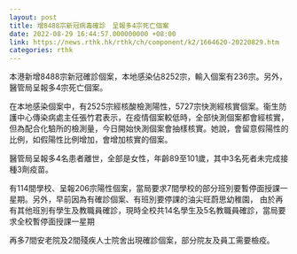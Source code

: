 ```yaml
---
layout: post
title: 增8488宗新冠病毒確診　呈報多4宗死亡個案
date: 2022-08-29 16:44:57.000000000 +08:00
link: https://news.rthk.hk/rthk/ch/component/k2/1664620-20220829.htm
categories: rthk
---
```


本港新增8488宗新冠確診個案，本地感染佔8252宗，輸入個案有236宗。另外，醫管局呈報多4宗死亡個案。

在本地感染個案中，有2525宗經核酸檢測陽性，5727宗快測經核實個案。衞生防護中心傳染病處主任張竹君表示，在疫情個案較低時，全部快測個案都會經核實，但為配合化驗所的檢測量，今日開始快測個案會抽樣核實。她說，會留意假陽性的比例，如假陽性比例增加，會增加核實的個案。

醫管局呈報多4名患者離世，全部是女性，年齡89至101歲，其中3名死者未完成接種3劑疫苗。

有114間學校、呈報206宗陽性個案，當局要求7間學校的部分班別要暫停面授課一星期。另外，早前因為有確診個案、有班別要停課的油尖旺蔚思幼稚園， 由於再有其他班別有學生及教職員確診，現時全校共14名學生及5名教職員確診，當局要求全校暫停面授課一星期

再多7間安老院及2間殘疾人士院舍出現確診個案，部分院友及員工需要檢疫。
